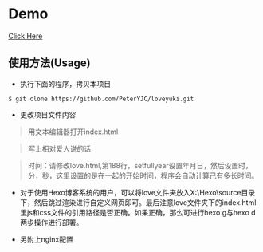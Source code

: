 # Demo
[Click Here](https://loveyuki.peteryjc.xin)


## 使用方法(Usage)

* 执行下面的程序，拷贝本项目

`$ git clone https://github.com/PeterYJC/loveyuki.git`

* 更改项目文件内容

 > 用文本编辑器打开index.html
 
 > 写上相对爱人说的话
 
 > 时间：请修改love.html,第188行，setfullyear设置年月日，然后设置时，分，秒，这里设置的是在一起的开始时间，程序会自动计算己有多长时间。

* 对于使用Hexo博客系统的用户，可以将love文件夹放入X:\Hexo\source目录下，然后跳过渲染进行自定义网页即可。最后注意love文件夹下的index.html里js和css文件的引用路径是否正确。如果正确，那么可进行hexo g与hexo d两步操作进行部署。

* 另附上nginx配置
